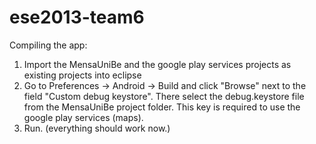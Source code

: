 ese2013-team6
=============

Compiling the app:
1. Import the MensaUniBe and the google play services projects as existing projects into eclipse
2. Go to Preferences -> Android -> Build and click "Browse" next to the field "Custom debug keystore". There select the debug.keystore
file from the MensaUniBe project folder. This key is required to use the google play services (maps).
3. Run. (everything should work now.)
